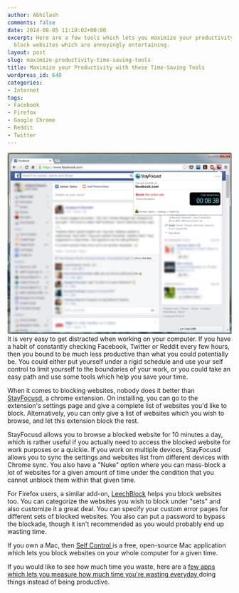 ```yaml
---
author: Abhilash
comments: false
date: 2014-08-05 11:10:02+00:00
excerpt: Here are a few tools which lets you maximize your productivity and help you
  block websites which are annoyingly entertaining.
layout: post
slug: maximize-productivity-time-saving-tools
title: Maximize your Productivity with these Time-Saving Tools
wordpress_id: 648
categories:
- Internet
tags:
- Facebook
- Firefox
- Google Chrome
- Reddit
- Twitter
---
```


![facebook-blocked](images/facebook-blocked.png)It is very easy to get distracted when working on your computer. If you have a habit of constantly checking Facebook, Twitter or Reddit every few hours, then you bound to be much less productive than what you could potentially be. You could either put yourself under a rigid schedule and use your self control to limit yourself to the boundaries of your work, or you could take an easy path and use some tools which help you save your time.



When it comes to blocking websites, nobody does it better than [StayFocusd](https://chrome.google.com/webstore/detail/stayfocusd/laankejkbhbdhmipfmgcngdelahlfoji?hl=en), a chrome extension. On installing, you can go to the extension's settings page and give a complete list of websites you'd like to block. Alternatively, you can only give a list of websites which you wish to browse, and let this extension block the rest.

StayFocusd allows you to browse a blocked website for 10 minutes a day, which is rather useful if you actually need to access the blocked website for work purposes or a quickie. If you work on multiple devices, StayFocusd allows you to sync the settings and websites list from different devices with Chrome sync. You also have a "Nuke" option where you can mass-block a lot of websites for a given amount of time under the condition that you cannot unblock them within that given time.

For Firefox users, a similar add-on, [LeechBlock](https://addons.mozilla.org/en-US/firefox/addon/leechblock/) helps you block websites too. You can categorize the websites you wish to block under "sets" and also customize it a great deal. You can specify your custom error pages for different sets of blocked websites. You also can put a password to bypass the blockade, though it isn't recommended as you would probably end up wasting time.

If you own a Mac, then [Self Control ](http://selfcontrolapp.com/)is a free, open-source Mac application which lets you block websites on your whole computer for a given time.

If you would like to see how much time you waste, here are a [few apps which lets you measure how much time you're wasting everyday ](http://www.techcovered.org/478/apps-to-manage-time)doing things instead of being productive.
